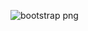![bootstrap png](https://user-images.githubusercontent.com/90403439/133672260-1ca77038-5038-486e-9aed-3644be09d65f.png)
